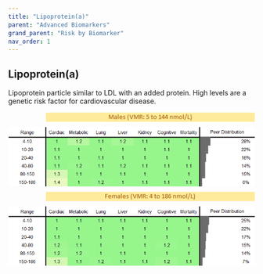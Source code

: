 ```yaml
---
title: "Lipoprotein(a)"
parent: "Advanced Biomarkers"
grand_parent: "Risk by Biomarker"
nav_order: 1
---
```



## Lipoprotein(a)


Lipoprotein particle similar to LDL with an added protein. High levels are a genetic risk factor for cardiovascular disease.

<div style="display: flex; flex-direction: column; gap: 10px;">

  <img src="/assets/images/vmrbiomarker_lpa__male.png" alt="Lipoprotein(a) VMR Male" style="margin-left: 15%">
  <img src="/assets/images/rr_lpa__male.png" alt="Lipoprotein(a) RR Male">

  <img src="/assets/images/vmrbiomarker_lpa__female.png" alt="Lipoprotein(a) VMR Female" style="margin-left: 15%; ">
  <img src="/assets/images/rr_lpa__female.png" alt="Lipoprotein(a) RR Female">

</div>



